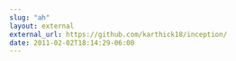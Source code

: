 ```yaml
---
slug: "ah"
layout: external
external_url: https://github.com/karthick18/inception/
date: 2011-02-02T18:14:29-06:00
---
```

